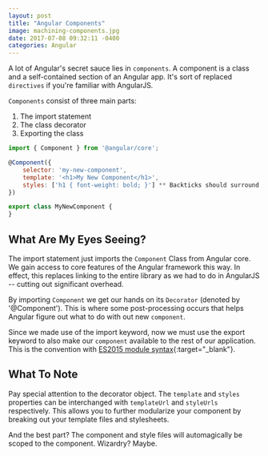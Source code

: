 ```yaml
---
layout: post
title: "Angular Components"
image: machining-components.jpg
date: 2017-07-08 09:32:11 -0400
categories: Angular
---
```

A lot of Angular's secret sauce lies in `components`. A component is a class and a self-contained section of an Angular app. It's sort of replaced `directives` if you're familiar with AngularJS.

`Components` consist of three main parts:

1. The import statement
2. The class decorator
3. Exporting the class

```javascript
import { Component } from '@angular/core';

@Component({
    selector: 'my-new-component',
    template: '<h1>My New Component</h1>',
    styles: ['h1 { font-weight: bold; }'] ** Backticks should surround style rule
})

export class MyNewComponent {
}
```

## What Are My Eyes Seeing?

The import statement just imports the `Component` Class from Angular core. We gain access to core features of the Angular framework this way. In effect, this replaces linking to the entire library as we had to do in AngularJS -- cutting out significant overhead.

By importing `Component` we get our hands on its `Decorator` (denoted by '@Component'). This is where some post-processing occurs that helps Angular figure out what to do with out new `component`.

Since we made use of the import keyword, now we must use the export keyword to also make our `component` available to the rest of our application. This is the convention with [ES2015 module syntax](http://exploringjs.com/es6/ch_modules.html){:target="_blank"}.


## What To Note

Pay special attention to the decorator object. The `template` and `styles` properties can be interchanged with `templateUrl` and `styleUrls` respectively. This allows you to further modularize your component by breaking out your template files and stylesheets.

And the best part? The component and style files will automagically be scoped to the component. Wizardry? Maybe.
